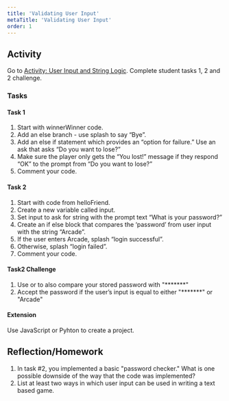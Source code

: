```yaml
---
title: 'Validating User Input'
metaTitle: 'Validating User Input'
order: 1
---
```


## Activity

Go to [Activity: User Input and String Logic](https://arcade.makecode.com/courses/csintro2/logic/user-input). Complete student tasks 1, 2 and 2 challenge.

### Tasks

#### Task 1

1. Start with winnerWinner code.
2. Add an else branch - use splash to say “Bye”.
3. Add an else if statement which provides an “option for failure.” Use an ask that asks “Do you want to lose?”
4. Make sure the player only gets the “You lost!” message if they respond “OK” to the prompt from “Do you want to lose?”
5. Comment your code.

#### Task 2

1. Start with code from helloFriend.
2. Create a new variable called input.
3. Set input to ask for string with the prompt text “What is your password?”
4. Create an if else block that compares the ‘password’ from user input with the string “Arcade”.
5. If the user enters Arcade, splash “login successful”.
6. Otherwise, splash “login failed”.
7. Comment your code.

#### Task2 Challenge

1. Use or to also compare your stored password with "*******"
2. Accept the password if the user’s input is equal to either "*******" or "Arcade"

#### Extension

Use JavaScript or Pyhton to create a project.

## Reflection/Homework

1. In task #2, you implemented a basic "password checker." What is one possible downside of the way that the code was implemented?
2. List at least two ways in which user input can be used in writing a text based game.
